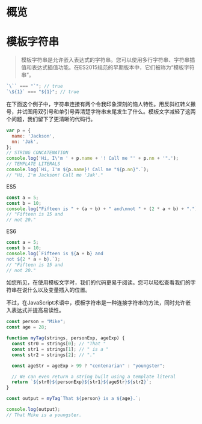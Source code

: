 # 概览

# 模板字符串 
> 模板字符串是允许嵌入表达式的字符串。您可以使用多行字符串、字符串插值和表达式插值功能。在ES2015规范的早期版本中，它们被称为“模板字符串”。

```javascript
`\`` === "`"; // true
`\${1}` === "${1}"; // true
```

在下面这个例子中，字符串连接有两个令我印象深刻的恼人特性。用反斜杠转义撇号，并试图用双引号和单引号弄清楚字符串末尾发生了什么。模板文字减轻了这两个问题，我们留下了更清晰的代码行。

```javascript
var p = {
  name: 'Jackson',
  nn: 'Jak',
};
// STRING CONCATENATION
console.log('Hi, I\'m ' + p.name + '! Call me "' + p.nn + '".');
// TEMPLATE LITERALS
console.log(`Hi, I'm ${p.name}! Call me "${p.nn}".`);
// "Hi, I'm Jackson! Call me 'Jak'."

```
ES5 
```javascript
const a = 5;
const b = 10;
console.log("Fifteen is " + (a + b) + " and\nnot " + (2 * a + b) + ".");
// "Fifteen is 15 and
// not 20."
```
ES6
```javascript
const a = 5;
const b = 10;
console.log(`Fifteen is ${a + b} and
not ${2 * a + b}.`);
// "Fifteen is 15 and
// not 20."
```
如您所见，在使用模板文字时，我们的代码更易于阅读。您可以轻松查看我们的字符串在说什么以及变量插入的位置。

不过，在JavaScript术语中，模板字符串是一种连接字符串的方法，同时允许嵌入表达式并提高易读性。
```javascript
const person = "Mike";
const age = 28;

function myTag(strings, personExp, ageExp) {
  const str0 = strings[0]; // "That "
  const str1 = strings[1]; // " is a "
  const str2 = strings[2]; // "."

  const ageStr = ageExp > 99 ? "centenarian" : "youngster";

  // We can even return a string built using a template literal
  return `${str0}${personExp}${str1}${ageStr}${str2}`;
}

const output = myTag`That ${person} is a ${age}.`;

console.log(output);
// That Mike is a youngster.
```
